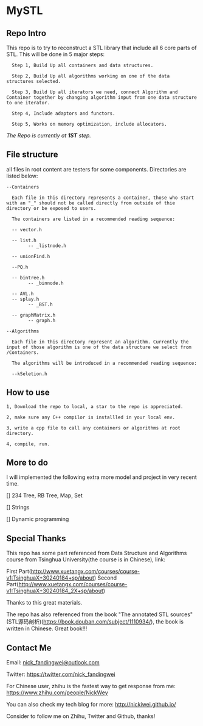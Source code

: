 # MySTL

## Repo Intro

This repo is to try to reconstruct a STL library that include all 6 core parts of STL. This will be done in 5 major steps:

      Step 1, Build Up all containers and data structures.
      
      Step 2, Build Up all algorithms working on one of the data structures selected.
      
      Step 3, Build Up all iterators we need, connect Algorithm and Container together by changing algorithm input from one data structure to one iterator.
      
      Step 4, Include adaptors and functors.
      
      Step 5, Works on memory optimization, include allocators.
      
<i>The Repo is currently at <b>1ST</b> step.</i> 
  
## File structure

all files in root content are testers for some components. Directories are listed below:

    --Containers

      Each file in this directory represents a container, those who start with an "_" should not be called directly from outside of thie directory or be exposed to users.
      
      The containers are listed in a recommended reading sequence:
      
      -- vector.h
      
      -- list.h
            -- _listnode.h 
      
      -- unionFind.h
      
      --PQ.h
      
      -- bintree.h
            -- _binnode.h
      
      -- AVL.h
      -- splay.h
            -- _BST.h
            
      -- graphMatrix.h
            -- graph.h
    
    --Algorithms
    
      Each file in this directory represent an algorithm. Currently the input of those algorithm is one of the data structure we select from /Containers.
      
      The algorithms will be introduced in a recommended reading sequence:
      
      --kSeletion.h

## How to use

    1, Download the repo to local, a star to the repo is appreciated.
    
    2, make sure any C++ compilor is installled in your local env.
    
    3, write a cpp file to call any containers or algorithms at root directory.
    
    4, compile, run.

## More to do

I will implemented the following extra more model and project in very recent time.

[] 234 Tree, RB Tree, Map, Set

[] Strings

[] Dynamic programming

## Special Thanks

This repo has some part referenced from Data Structure and Algorithms course from Tsinghua University(the course is in Chinese), link: 

First Part(http://www.xuetangx.com/courses/course-v1:TsinghuaX+30240184+sp/about)
Second Part(http://www.xuetangx.com/courses/course-v1:TsinghuaX+30240184_2X+sp/about)

Thanks to this great materials.

The repo has also referenced from the book "The annotated STL sources"(STL源码剖析)(https://book.douban.com/subject/1110934/), the book is written in Chinese. Great book!!!

## Contact Me

Email: nick_fandingwei@outlook.com

Twitter: https://twitter.com/nick_fandingwei

For Chinese user, zhihu is the fastest way to get response from me: https://www.zhihu.com/people/NickWey

You can also check my tech blog for more: http://nickiwei.github.io/

Consider to follow me on Zhihu, Twitter and Github, thanks!
